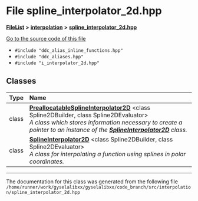

# File spline\_interpolator\_2d.hpp



[**FileList**](files.md) **>** [**interpolation**](dir_264890e5c091f8c8d7fe1f842870c25e.md) **>** [**spline\_interpolator\_2d.hpp**](spline__interpolator__2d_8hpp.md)

[Go to the source code of this file](spline__interpolator__2d_8hpp_source.md)



* `#include "ddc_alias_inline_functions.hpp"`
* `#include "ddc_aliases.hpp"`
* `#include "i_interpolator_2d.hpp"`















## Classes

| Type | Name |
| ---: | :--- |
| class | [**PreallocatableSplineInterpolator2D**](classPreallocatableSplineInterpolator2D.md) &lt;class Spline2DBuilder, class Spline2DEvaluator&gt;<br>_A class which stores information necessary to create a pointer to an instance of the_ [_**SplineInterpolator2D**_](classSplineInterpolator2D.md) _class._ |
| class | [**SplineInterpolator2D**](classSplineInterpolator2D.md) &lt;class Spline2DBuilder, class Spline2DEvaluator&gt;<br>_A class for interpolating a function using splines in polar coordinates._  |



















































------------------------------
The documentation for this class was generated from the following file `/home/runner/work/gyselalibxx/gyselalibxx/code_branch/src/interpolation/spline_interpolator_2d.hpp`

